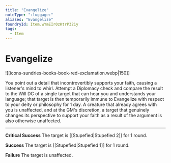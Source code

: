 ```yaml
---
title: "Evangelize"
noteType: ":luggage:"
aliases: "Evangelize"
foundryId: Item.wYmEIr0zKtrP321y
tags:
  - Item
---
```


# Evangelize
![[icons-sundries-books-book-red-exclamation.webp|150]]

You point out a detail that incontrovertibly supports your faith, causing a listener's mind to whirl. Attempt a Diplomacy check and compare the result to the Will DC of a single target that can hear you and understands your language; that target is then temporarily immune to Evangelize with respect to your deity or philosophy for 1 day. A creature that already agrees with you is unaffected, and at the GM's discretion, a target that genuinely changes its perspective to support your faith as a result of the argument is also otherwise unaffected.

* * *

**Critical Success** The target is [[Stupefied|Stupefied 2]] for 1 round.

**Success** The target is [[Stupefied|Stupefied 1]] for 1 round.

**Failure** The target is unaffected.
